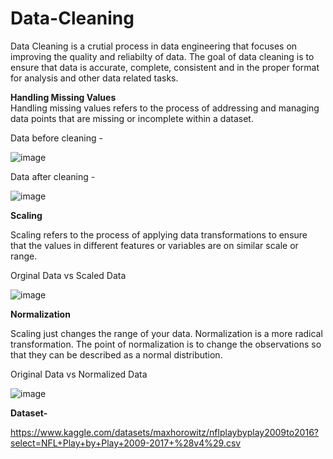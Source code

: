 # Data-Cleaning

Data Cleaning is a crutial process in data engineering that focuses on improving the quality and reliabilty of data. The goal of data cleaning is to ensure that data is accurate, complete, consistent and in the proper format for analysis and other data related tasks.


**Handling Missing Values**   
Handling missing values refers to the process of addressing and managing data points that are missing or incomplete within a dataset.

Data before cleaning -  

![image](https://github.com/RajkumariDaur11/Data-Cleaning/assets/114231752/6ba898a8-d542-4f3f-a85b-854f49721383)


Data after cleaning -  

![image](https://github.com/RajkumariDaur11/Data-Cleaning/assets/114231752/1d2e0e3c-ea25-4273-b8b5-0a050298155c)


**Scaling**  

Scaling refers to the process of applying data transformations to ensure that the values in different features or variables are on similar scale or range.  

Orginal Data vs Scaled Data  

![image](https://github.com/RajkumariDaur11/Data-Cleaning/assets/114231752/465580d1-643c-4697-8662-2f612aae957f)

 **Normalization**  
 
Scaling just changes the range of your data. Normalization is a more radical transformation. The point of normalization is to change the observations so that they can be described as a normal distribution.  

Original Data vs Normalized Data

![image](https://github.com/RajkumariDaur11/Data-Cleaning/assets/114231752/4a6034db-be2b-49a9-aebb-52dec4ab3af3)


**Dataset-**  

https://www.kaggle.com/datasets/maxhorowitz/nflplaybyplay2009to2016?select=NFL+Play+by+Play+2009-2017+%28v4%29.csv

